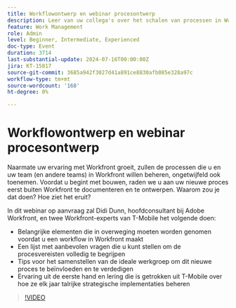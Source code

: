 ```yaml
---
title: Workflowontwerp en webinar procesontwerp
description: Leer van uw collega's over het schalen van processen in Workfront. Ontdek waarom het documenteren en ontwerpen van workflows buiten Workfront van cruciaal belang is en krijg tips van T-Mobile-experts in ons webinar op aanvraag.
feature: Work Management
role: Admin
level: Beginner, Intermediate, Experienced
doc-type: Event
duration: 3714
last-substantial-update: 2024-07-16T00:00:00Z
jira: KT-15817
source-git-commit: 3685a942f3027d41a891ce8830afb085e328a97c
workflow-type: tm+mt
source-wordcount: '168'
ht-degree: 0%

---
```



# Workflowontwerp en webinar procesontwerp

Naarmate uw ervaring met Workfront groeit, zullen de processen die u en uw team (en andere teams) in Workfront willen beheren, ongetwijfeld ook toenemen. Voordat u begint met bouwen, raden we u aan uw nieuwe proces eerst buiten Workfront te documenteren en te ontwerpen. Waarom zou je dat doen? Hoe ziet het eruit?

In dit webinar op aanvraag zal Didi Dunn, hoofdconsultant bij Adobe Workfront, en twee Workfront-experts van T-Mobile het volgende doen:

* Belangrijke elementen die in overweging moeten worden genomen voordat u een workflow in Workfront maakt
* Een lijst met aanbevolen vragen die u kunt stellen om de procesvereisten volledig te begrijpen
* Tips voor het samenstellen van de ideale werkgroep om dit nieuwe proces te beïnvloeden en te verdedigen
* Ervaring uit de eerste hand en lering die is getrokken uit T-Mobile over hoe ze elk jaar talrijke strategische implementaties beheren

>[!VIDEO](https://video.tv.adobe.com/v/3431011/?learn=on)

